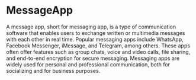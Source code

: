 # MessageApp
A message app, short for messaging app, is a type of communication software that enables users to exchange written or multimedia messages with each other in real time. Popular messaging apps include WhatsApp, Facebook Messenger, iMessage, and Telegram, among others. These apps often offer features such as group chats, voice and video calls, file sharing, and end-to-end encryption for secure messaging. Messaging apps are widely used for personal and professional communication, both for socializing and for business purposes.
